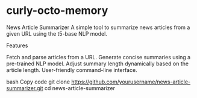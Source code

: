 # curly-octo-memory

News Article Summarizer
A simple tool to summarize news articles from a given URL using the t5-base NLP model.

Features

Fetch and parse articles from a URL.
Generate concise summaries using a pre-trained NLP model.
Adjust summary length dynamically based on the article length.
User-friendly command-line interface.

bash
Copy code
git clone https://github.com/yourusername/news-article-summarizer.git
cd news-article-summarizer
